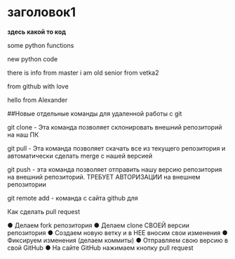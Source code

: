 # заголовок1

**здесь какой то код**

some python functions

new python code

there is info from master
i am old senior from vetka2

from github with love

hello from Alexander

##Новые отдельные команды для удаленной работы с git 

git clone - Эта команда позволяет склонировать внешний репозиторий на наш ПК 

git pull -  Эта команда позволяет скачать все из текущего репозитория и автоматически
сделать merge с нашей версией 

git push - эта команда позволяет отправить нашу версию репозитория на внешний
репозиторий. ТРЕБУЕТ АВТОРИЗАЦИИ на внешнем репозитории  

git remote add - команда с сайта github для 

Как сделать pull request 

● Делаем fork репозитория
● Делаем clone СВОЕЙ версии репозитория
● Создаем новую ветку и в НЕЕ вносим свои изменения
● Фиксируем изменения (делаем коммиты)
● Отправляем свою версию в свой GitHub
● На сайте GitHub нажимаем кнопку pull request 